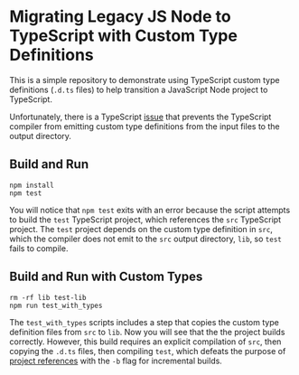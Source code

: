 # Migrating Legacy JS Node to TypeScript with Custom Type Definitions

This is a simple repository to demonstrate using TypeScript custom type
definitions (`.d.ts` files) to help transition a JavaScript Node project to
TypeScript.

Unfortunately, there is a TypeScript [issue](https://github.com/microsoft/TypeScript/issues/35296)
that prevents the TypeScript compiler from emitting custom type definitions from
the input files to the output directory.

## Build and Run
```
npm install
npm test
```
You will notice that `npm test` exits with an error because the script attempts
to build the `test` TypeScript project, which references the `src` TypeScript
project.  The `test` project depends on the custom type definition in `src`,
which the compiler does not emit to the `src` output directory, `lib`, so
`test` fails to compile.

## Build and Run with Custom Types
```
rm -rf lib test-lib
npm run test_with_types
```
The `test_with_types` scripts includes a step that copies the custom type 
definition files from `src` to `lib`.  Now you will see that the the project
builds correctly.  However, this build requires an explicit compilation of
`src`, then copying the `.d.ts` files, then compiling `test`, which defeats
the purpose of [project references](https://www.staging-typescript.org/docs/handbook/project-references.html)
with the `-b` flag for incremental builds.

